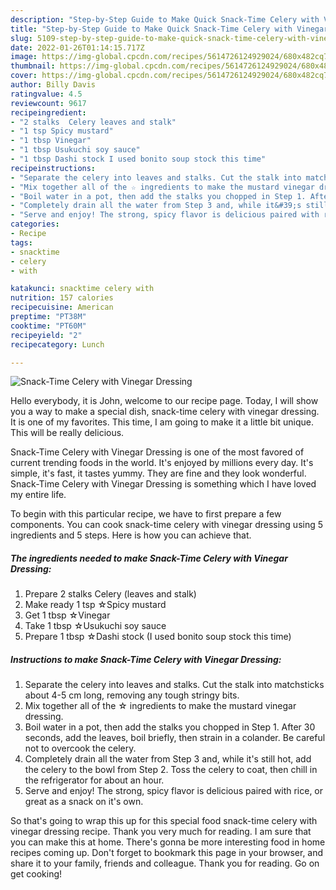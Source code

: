 ```yaml
---
description: "Step-by-Step Guide to Make Quick Snack-Time Celery with Vinegar Dressing"
title: "Step-by-Step Guide to Make Quick Snack-Time Celery with Vinegar Dressing"
slug: 5109-step-by-step-guide-to-make-quick-snack-time-celery-with-vinegar-dressing
date: 2022-01-26T01:14:15.717Z
image: https://img-global.cpcdn.com/recipes/5614726124929024/680x482cq70/snack-time-celery-with-vinegar-dressing-recipe-main-photo.jpg
thumbnail: https://img-global.cpcdn.com/recipes/5614726124929024/680x482cq70/snack-time-celery-with-vinegar-dressing-recipe-main-photo.jpg
cover: https://img-global.cpcdn.com/recipes/5614726124929024/680x482cq70/snack-time-celery-with-vinegar-dressing-recipe-main-photo.jpg
author: Billy Davis
ratingvalue: 4.5
reviewcount: 9617
recipeingredient:
- "2 stalks  Celery leaves and stalk"
- "1 tsp Spicy mustard"
- "1 tbsp Vinegar"
- "1 tbsp Usukuchi soy sauce"
- "1 tbsp Dashi stock I used bonito soup stock this time"
recipeinstructions:
- "Separate the celery into leaves and stalks. Cut the stalk into matchsticks about 4-5 cm long, removing any tough stringy bits."
- "Mix together all of the ☆ ingredients to make the mustard vinegar dressing."
- "Boil water in a pot, then add the stalks you chopped in Step 1. After 30 seconds, add the leaves, boil briefly, then strain in a colander. Be careful not to overcook the celery."
- "Completely drain all the water from Step 3 and, while it&#39;s still hot, add the celery to the bowl from Step 2. Toss the celery to coat, then chill in the refrigerator for about an hour."
- "Serve and enjoy! The strong, spicy flavor is delicious paired with rice, or great as a snack on it&#39;s own."
categories:
- Recipe
tags:
- snacktime
- celery
- with

katakunci: snacktime celery with 
nutrition: 157 calories
recipecuisine: American
preptime: "PT38M"
cooktime: "PT60M"
recipeyield: "2"
recipecategory: Lunch

---
```



![Snack-Time Celery with Vinegar Dressing](https://img-global.cpcdn.com/recipes/5614726124929024/680x482cq70/snack-time-celery-with-vinegar-dressing-recipe-main-photo.jpg)

Hello everybody, it is John, welcome to our recipe page. Today, I will show you a way to make a special dish, snack-time celery with vinegar dressing. It is one of my favorites. This time, I am going to make it a little bit unique. This will be really delicious.

Snack-Time Celery with Vinegar Dressing is one of the most favored of current trending foods in the world. It's enjoyed by millions every day. It's simple, it's fast, it tastes yummy. They are fine and they look wonderful. Snack-Time Celery with Vinegar Dressing is something which I have loved my entire life.




To begin with this particular recipe, we have to first prepare a few components. You can cook snack-time celery with vinegar dressing using 5 ingredients and 5 steps. Here is how you can achieve that.

<!--inarticleads1-->

##### The ingredients needed to make Snack-Time Celery with Vinegar Dressing:

1. Prepare 2 stalks  Celery (leaves and stalk)
1. Make ready 1 tsp ☆Spicy mustard
1. Get 1 tbsp ☆Vinegar
1. Take 1 tbsp ☆Usukuchi soy sauce
1. Prepare 1 tbsp ☆Dashi stock (I used bonito soup stock this time)




<!--inarticleads2-->

##### Instructions to make Snack-Time Celery with Vinegar Dressing:

1. Separate the celery into leaves and stalks. Cut the stalk into matchsticks about 4-5 cm long, removing any tough stringy bits.
1. Mix together all of the ☆ ingredients to make the mustard vinegar dressing.
1. Boil water in a pot, then add the stalks you chopped in Step 1. After 30 seconds, add the leaves, boil briefly, then strain in a colander. Be careful not to overcook the celery.
1. Completely drain all the water from Step 3 and, while it&#39;s still hot, add the celery to the bowl from Step 2. Toss the celery to coat, then chill in the refrigerator for about an hour.
1. Serve and enjoy! The strong, spicy flavor is delicious paired with rice, or great as a snack on it&#39;s own.




So that's going to wrap this up for this special food snack-time celery with vinegar dressing recipe. Thank you very much for reading. I am sure that you can make this at home. There's gonna be more interesting food in home recipes coming up. Don't forget to bookmark this page in your browser, and share it to your family, friends and colleague. Thank you for reading. Go on get cooking!
